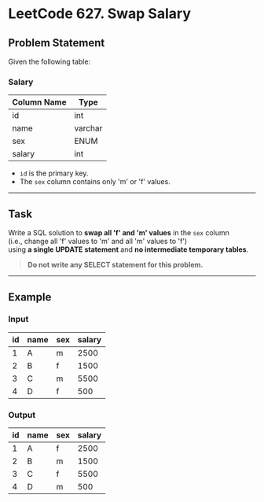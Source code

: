 # LeetCode 627. Swap Salary

## Problem Statement

Given the following table:

### Salary

| Column Name | Type     |
|-------------|----------|
| id          | int      |
| name        | varchar  |
| sex         | ENUM     |  -- 'm' or 'f'
| salary      | int      |

- `id` is the primary key.
- The `sex` column contains only 'm' or 'f' values.

---

## Task

Write a SQL solution to **swap all 'f' and 'm' values** in the `sex` column  
(i.e., change all 'f' values to 'm' and all 'm' values to 'f')  
using **a single UPDATE statement** and **no intermediate temporary tables**.

> **Do not write any SELECT statement for this problem.**

---

## Example

### Input

| id | name | sex | salary |
|----|------|-----|--------|
| 1  | A    | m   | 2500   |
| 2  | B    | f   | 1500   |
| 3  | C    | m   | 5500   |
| 4  | D    | f   | 500    |

### Output

| id | name | sex | salary |
|----|------|-----|--------|
| 1  | A    | f   | 2500   |
| 2  | B    | m   | 1500   |
| 3  | C    | f   | 5500   |
| 4  | D    | m   | 500    |
